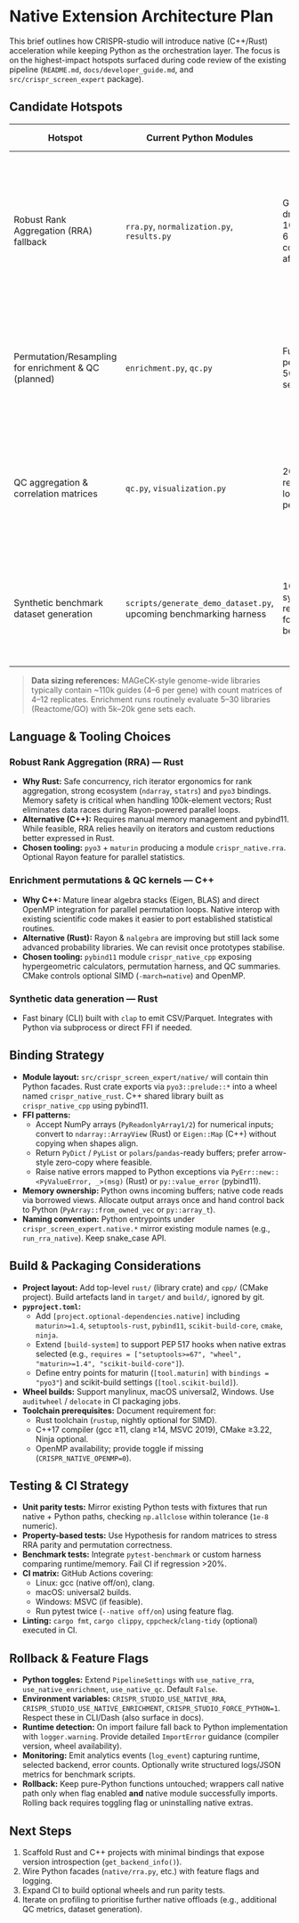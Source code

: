 # Native Extension Architecture Plan

This brief outlines how CRISPR-studio will introduce native (C++/Rust) acceleration while keeping Python as the orchestration layer. The focus is on the highest-impact hotspots surfaced during code review of the existing pipeline (`README.md`, `docs/developer_guide.md`, and `src/crispr_screen_expert` package).

## Candidate Hotspots

| Hotspot | Current Python Modules | Workload Profile (typical datasets) | Bottleneck Symptoms | Target Speedup | Native Scope |
| --- | --- | --- | --- | --- | --- |
| Robust Rank Aggregation (RRA) fallback | `rra.py`, `normalization.py`, `results.py` | Genome-wide dropout screens: 100k–200k guides, 3–6 replicates → 18–36 columns; ~18k genes after aggregation | Python loop per gene and heavy sorting cause >6–8 min runtime on 120k-guide datasets; memory pressure from pandas copies | 8–12× faster RRA, <45 s for 120k guides | Implement full RRA in Rust with streaming statistics and native ranking |
| Permutation/Resampling for enrichment & QC (planned) | `enrichment.py`, `qc.py` | Future large permutations: 10k–50k iterations; gene set sizes 50–500 | Python-level loops / gseapy single-threaded flow will not scale; CPU pegged, poor multi-core usage | 5–10× faster permutations with multi-threading; linear scaling with CPU cores | Implement native hypergeometric & permutation engine in C++ backed by Eigen/OpenMP |
| QC aggregation & correlation matrices | `qc.py`, `visualization.py` | 200k guides × 8 replicates; repeated log/median/correlation per run | NumPy operations are vectorised but allocate intermediate DataFrames; repeated conversions for Dash payloads | 3× faster QC summarisation; reduce memory copies | Optional native kernels in Rust using `ndarray`, reused for Dash backends |
| Synthetic benchmark dataset generation | `scripts/generate_demo_dataset.py`, upcoming benchmarking harness | 100k–250k guides synthetic counts, repeated generation for CI and benchmarking | Pure Python random sampling slow for >100k guides; cannot easily emit binary caches | 5× faster dataset synthesis | Rust binary/tool producing Parquet/CSV for reuse |

> **Data sizing references:** MAGeCK-style genome-wide libraries typically contain ~110k guides (4–6 per gene) with count matrices of 4–12 replicates. Enrichment runs routinely evaluate 5–30 libraries (Reactome/GO) with 5k–20k gene sets each.

## Language & Tooling Choices

### Robust Rank Aggregation (RRA) — **Rust**
- **Why Rust:** Safe concurrency, rich iterator ergonomics for rank aggregation, strong ecosystem (`ndarray`, `statrs`) and `pyo3` bindings. Memory safety is critical when handling 100k-element vectors; Rust eliminates data races during Rayon-powered parallel loops.
- **Alternative (C++):** Requires manual memory management and pybind11. While feasible, RRA relies heavily on iterators and custom reductions better expressed in Rust.
- **Chosen tooling:** `pyo3` + `maturin` producing a module `crispr_native.rra`. Optional Rayon feature for parallel statistics.

### Enrichment permutations & QC kernels — **C++**
- **Why C++:** Mature linear algebra stacks (Eigen, BLAS) and direct OpenMP integration for parallel permutation loops. Native interop with existing scientific code makes it easier to port established statistical routines.
- **Alternative (Rust):** Rayon & `nalgebra` are improving but still lack some advanced probability libraries. We can revisit once prototypes stabilise.
- **Chosen tooling:** `pybind11` module `crispr_native_cpp` exposing hypergeometric calculators, permutation harness, and QC summaries. CMake controls optional SIMD (`-march=native`) and OpenMP.

### Synthetic data generation — **Rust**
- Fast binary (CLI) built with `clap` to emit CSV/Parquet. Integrates with Python via subprocess or direct FFI if needed.

## Binding Strategy

- **Module layout:** `src/crispr_screen_expert/native/` will contain thin Python facades. Rust crate exports via `pyo3::prelude::*` into a wheel named `crispr_native_rust`. C++ shared library built as `crispr_native_cpp` using pybind11.
- **FFI patterns:**
  - Accept NumPy arrays (`PyReadonlyArray1/2`) for numerical inputs; convert to `ndarray::ArrayView` (Rust) or `Eigen::Map` (C++) without copying when shapes align.
  - Return `PyDict` / `PyList` or `polars`/`pandas`-ready buffers; prefer arrow-style zero-copy where feasible.
  - Raise native errors mapped to Python exceptions via `PyErr::new::<PyValueError, _>(msg)` (Rust) or `py::value_error` (pybind11).
- **Memory ownership:** Python owns incoming buffers; native code reads via borrowed views. Allocate output arrays once and hand control back to Python (`PyArray::from_owned_vec` or `py::array_t`).
- **Naming convention:** Python entrypoints under `crispr_screen_expert.native.*` mirror existing module names (e.g., `run_rra_native`). Keep snake_case API.

## Build & Packaging Considerations

- **Project layout:** Add top-level `rust/` (library crate) and `cpp/` (CMake project). Build artefacts land in `target/` and `build/`, ignored by git.
- **`pyproject.toml`:**
  - Add `[project.optional-dependencies.native]` including `maturin>=1.4`, `setuptools-rust`, `pybind11`, `scikit-build-core`, `cmake`, `ninja`.
  - Extend `[build-system]` to support PEP 517 hooks when native extras selected (e.g., `requires = ["setuptools>=67", "wheel", "maturin>=1.4", "scikit-build-core"]`).
  - Define entry points for maturin (`[tool.maturin]` with `bindings = "pyo3"`) and scikit-build settings (`[tool.scikit-build]`).
- **Wheel builds:** Support manylinux, macOS universal2, Windows. Use `auditwheel` / `delocate` in CI packaging jobs.
- **Toolchain prerequisites:** Document requirement for:
  - Rust toolchain (`rustup`, nightly optional for SIMD).
  - C++17 compiler (gcc ≥11, clang ≥14, MSVC 2019), CMake ≥3.22, Ninja optional.
  - OpenMP availability; provide toggle if missing (`CRISPR_NATIVE_OPENMP=0`).

## Testing & CI Strategy

- **Unit parity tests:** Mirror existing Python tests with fixtures that run native + Python paths, checking `np.allclose` within tolerance (`1e-8` numeric).
- **Property-based tests:** Use Hypothesis for random matrices to stress RRA parity and permutation correctness.
- **Benchmark tests:** Integrate `pytest-benchmark` or custom harness comparing runtime/memory. Fail CI if regression >20%.
- **CI matrix:** GitHub Actions covering:
  - Linux: gcc (native off/on), clang.
  - macOS: universal2 builds.
  - Windows: MSVC (if feasible).
  - Run pytest twice (`--native off/on`) using feature flag.
- **Linting:** `cargo fmt`, `cargo clippy`, `cppcheck`/`clang-tidy` (optional) executed in CI.

## Rollback & Feature Flags

- **Python toggles:** Extend `PipelineSettings` with `use_native_rra`, `use_native_enrichment`, `use_native_qc`. Default `False`.
- **Environment variables:** `CRISPR_STUDIO_USE_NATIVE_RRA`, `CRISPR_STUDIO_USE_NATIVE_ENRICHMENT`, `CRISPR_STUDIO_FORCE_PYTHON=1`. Respect these in CLI/Dash (also surface in docs).
- **Runtime detection:** On import failure fall back to Python implementation with `logger.warning`. Provide detailed `ImportError` guidance (compiler version, wheel availability).
- **Monitoring:** Emit analytics events (`log_event`) capturing runtime, selected backend, error counts. Optionally write structured logs/JSON metrics for benchmark scripts.
- **Rollback:** Keep pure-Python functions untouched; wrappers call native path only when flag enabled **and** native module successfully imports. Rolling back requires toggling flag or uninstalling native extras.

## Next Steps

1. Scaffold Rust and C++ projects with minimal bindings that expose version introspection (`get_backend_info()`).
2. Wire Python facades (`native/rra.py`, etc.) with feature flags and logging.
3. Expand CI to build optional wheels and run parity tests.
4. Iterate on profiling to prioritise further native offloads (e.g., additional QC metrics, dataset generation).


